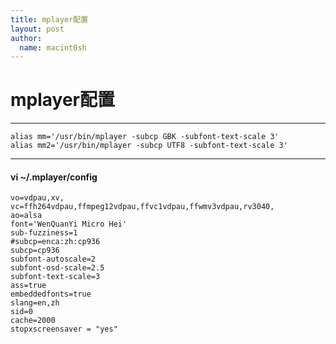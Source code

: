```yaml
---
title: mplayer配置 
layout: post
author:
  name: macint0sh
---
```

# mplayer配置
------

    alias mm='/usr/bin/mplayer -subcp GBK -subfont-text-scale 3'
    alias mm2='/usr/bin/mplayer -subcp UTF8 -subfont-text-scale 3'

------
#### vi ~/.mplayer/config 

    vo=vdpau,xv,
    vc=ffh264vdpau,ffmpeg12vdpau,ffvc1vdpau,ffwmv3vdpau,rv3040,
    ao=alsa
    font='WenQuanYi Micro Hei'
    sub-fuzziness=1
    #subcp=enca:zh:cp936
    subcp=cp936
    subfont-autoscale=2
    subfont-osd-scale=2.5
    subfont-text-scale=3
    ass=true
    embeddedfonts=true
    slang=en,zh
    sid=0
    cache=2000
    stopxscreensaver = "yes"


